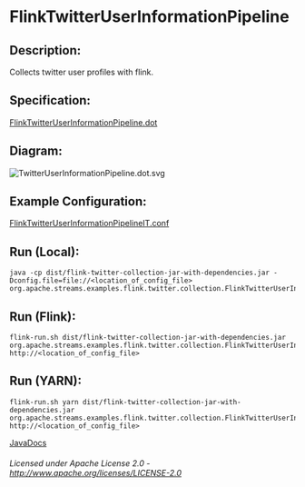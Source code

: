 FlinkTwitterUserInformationPipeline
===================================

Description:
-----------------

Collects twitter user profiles with flink.

Specification:
-----------------

[FlinkTwitterUserInformationPipeline.dot](FlinkTwitterUserInformationPipeline.dot "FlinkTwitterUserInformationPipeline.dot" )

Diagram:
-----------------

![TwitterUserInformationPipeline.dot.svg](./TwitterUserInformationPipeline.dot.svg)

Example Configuration:
----------------------

[FlinkTwitterUserInformationPipelineIT.conf](FlinkTwitterUserInformationPipelineIT.conf "FlinkTwitterUserInformationPipelineIT.conf" )

Run (Local):
------------

    java -cp dist/flink-twitter-collection-jar-with-dependencies.jar -Dconfig.file=file://<location_of_config_file> org.apache.streams.examples.flink.twitter.collection.FlinkTwitterUserInformationPipeline

Run (Flink):
------------

    flink-run.sh dist/flink-twitter-collection-jar-with-dependencies.jar org.apache.streams.examples.flink.twitter.collection.FlinkTwitterUserInformationPipeline http://<location_of_config_file> 

Run (YARN):
-----------

    flink-run.sh yarn dist/flink-twitter-collection-jar-with-dependencies.jar org.apache.streams.examples.flink.twitter.collection.FlinkTwitterUserInformationPipeline http://<location_of_config_file> 

[JavaDocs](apidocs/index.html "JavaDocs")

###### Licensed under Apache License 2.0 - http://www.apache.org/licenses/LICENSE-2.0